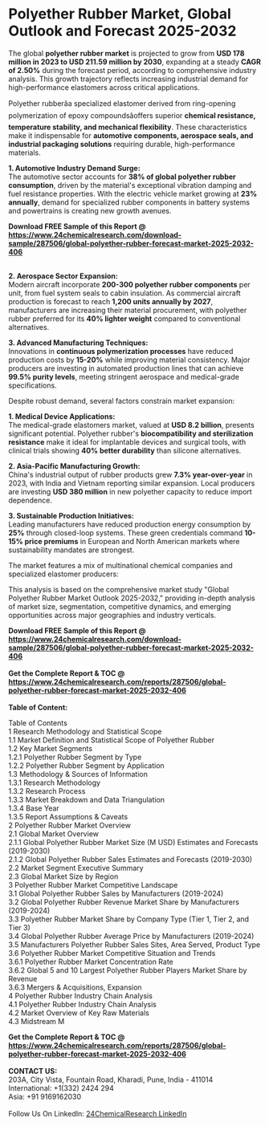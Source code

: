 <h1>Polyether Rubber Market, Global Outlook and Forecast 2025-2032</h1><p>The global <strong>polyether rubber market</strong> is projected to grow from <strong>USD 178 million in 2023 to USD 211.59 million by 2030</strong>, expanding at a steady <strong>CAGR of 2.50%</strong> during the forecast period, according to comprehensive industry analysis. This growth trajectory reflects increasing industrial demand for high-performance elastomers across critical applications.</p><p>Polyether rubberâa specialized elastomer derived from ring-opening polymerization of epoxy compoundsâoffers superior <strong>chemical resistance, temperature stability, and mechanical flexibility</strong>. These characteristics make it indispensable for <strong>automotive components, aerospace seals, and industrial packaging solutions</strong> requiring durable, high-performance materials.</p><p><strong>1. Automotive Industry Demand Surge:</strong><br>
The automotive sector accounts for <strong>38% of global polyether rubber consumption</strong>, driven by the material's exceptional vibration damping and fuel resistance properties. With the electric vehicle market growing at <strong>23% annually</strong>, demand for specialized rubber components in battery systems and powertrains is creating new growth avenues.</p><div><b>Download FREE Sample of this Report @ 
            <a href="https://www.24chemicalresearch.com/download-sample/287506/global-polyether-rubber-forecast-market-2025-2032-406">
            https://www.24chemicalresearch.com/download-sample/287506/global-polyether-rubber-forecast-market-2025-2032-406</a></b></div><br><p><strong>2. Aerospace Sector Expansion:</strong><br>
Modern aircraft incorporate <strong>200-300 polyether rubber components</strong> per unit, from fuel system seals to cabin insulation. As commercial aircraft production is forecast to reach <strong>1,200 units annually by 2027</strong>, manufacturers are increasing their material procurement, with polyether rubber preferred for its <strong>40% lighter weight</strong> compared to conventional alternatives.</p><p><strong>3. Advanced Manufacturing Techniques:</strong><br>
Innovations in <strong>continuous polymerization processes</strong> have reduced production costs by <strong>15-20%</strong> while improving material consistency. Major producers are investing in automated production lines that can achieve <strong>99.5% purity levels</strong>, meeting stringent aerospace and medical-grade specifications.</p><p>Despite robust demand, several factors constrain market expansion:</p><p><strong>1. Medical Device Applications:</strong><br>
The medical-grade elastomers market, valued at <strong>USD 8.2 billion</strong>, presents significant potential. Polyether rubber's <strong>biocompatibility and sterilization resistance</strong> make it ideal for implantable devices and surgical tools, with clinical trials showing <strong>40% better durability</strong> than silicone alternatives.</p><p><strong>2. Asia-Pacific Manufacturing Growth:</strong><br>
China's industrial output of rubber products grew <strong>7.3% year-over-year</strong> in 2023, with India and Vietnam reporting similar expansion. Local producers are investing <strong>USD 380 million</strong> in new polyether capacity to reduce import dependence.</p><p><strong>3. Sustainable Production Initiatives:</strong><br>
Leading manufacturers have reduced production energy consumption by <strong>25%</strong> through closed-loop systems. These green credentials command <strong>10-15% price premiums</strong> in European and North American markets where sustainability mandates are strongest.</p><p>The market features a mix of multinational chemical companies and specialized elastomer producers:</p><p>This analysis is based on the comprehensive market study "Global Polyether Rubber Market Outlook 2025-2032," providing in-depth analysis of market size, segmentation, competitive dynamics, and emerging opportunities across major geographies and industry verticals.</p><div><b>Download FREE Sample of this Report @ 
            <a href="https://www.24chemicalresearch.com/download-sample/287506/global-polyether-rubber-forecast-market-2025-2032-406">
            https://www.24chemicalresearch.com/download-sample/287506/global-polyether-rubber-forecast-market-2025-2032-406</a></b></div><br><div><b>Get the Complete Report & TOC @ 
            <a href="https://www.24chemicalresearch.com/reports/287506/global-polyether-rubber-forecast-market-2025-2032-406">
            https://www.24chemicalresearch.com/reports/287506/global-polyether-rubber-forecast-market-2025-2032-406</a></b></div><br>
            <b>Table of Content:</b><p>Table of Contents<br />
1 Research Methodology and Statistical Scope<br />
1.1 Market Definition and Statistical Scope of Polyether Rubber<br />
1.2 Key Market Segments<br />
1.2.1 Polyether Rubber Segment by Type<br />
1.2.2 Polyether Rubber Segment by Application<br />
1.3 Methodology & Sources of Information<br />
1.3.1 Research Methodology<br />
1.3.2 Research Process<br />
1.3.3 Market Breakdown and Data Triangulation<br />
1.3.4 Base Year<br />
1.3.5 Report Assumptions & Caveats<br />
2 Polyether Rubber Market Overview<br />
2.1 Global Market Overview<br />
2.1.1 Global Polyether Rubber Market Size (M USD) Estimates and Forecasts (2019-2030)<br />
2.1.2 Global Polyether Rubber Sales Estimates and Forecasts (2019-2030)<br />
2.2 Market Segment Executive Summary<br />
2.3 Global Market Size by Region<br />
3 Polyether Rubber Market Competitive Landscape<br />
3.1 Global Polyether Rubber Sales by Manufacturers (2019-2024)<br />
3.2 Global Polyether Rubber Revenue Market Share by Manufacturers (2019-2024)<br />
3.3 Polyether Rubber Market Share by Company Type (Tier 1, Tier 2, and Tier 3)<br />
3.4 Global Polyether Rubber Average Price by Manufacturers (2019-2024)<br />
3.5 Manufacturers Polyether Rubber Sales Sites, Area Served, Product Type<br />
3.6 Polyether Rubber Market Competitive Situation and Trends<br />
3.6.1 Polyether Rubber Market Concentration Rate<br />
3.6.2 Global 5 and 10 Largest Polyether Rubber Players Market Share by Revenue<br />
3.6.3 Mergers & Acquisitions, Expansion<br />
4 Polyether Rubber Industry Chain Analysis<br />
4.1 Polyether Rubber Industry Chain Analysis<br />
4.2 Market Overview of Key Raw Materials<br />
4.3 Midstream M</p><div><b>Get the Complete Report & TOC @ 
            <a href="https://www.24chemicalresearch.com/reports/287506/global-polyether-rubber-forecast-market-2025-2032-406">
            https://www.24chemicalresearch.com/reports/287506/global-polyether-rubber-forecast-market-2025-2032-406</a></b></div><br><b>CONTACT US:</b><br>
            203A, City Vista, Fountain Road, Kharadi, Pune, India - 411014<br>
            International: +1(332) 2424 294<br>
            Asia: +91 9169162030 <br><br>
            Follow Us On LinkedIn: <a href="https://www.linkedin.com/company/24chemicalresearch/">24ChemicalResearch LinkedIn</a>